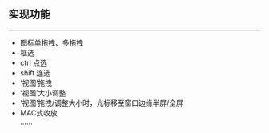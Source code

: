 ## 实现功能
---
+ 图标单拖拽、多拖拽
+ 框选
+ ctrl 点选
+ shift 连选
+ ‘视图‘拖拽
+ ‘视图’大小调整
+ ‘视图’拖拽/调整大小时，光标移至窗口边缘半屏/全屏
+ MAC式收放<br>
……
